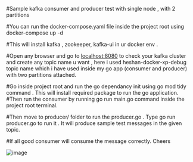 #Sample kafka consumer and producer test with single node , with 2 partitions

#You can run the docker-compose.yaml file inside the project root using docker-compose up -d

#This will install kafka , zookeeper, kafka-ui in ur docker env . 

#Open any browser and go to [localhost:8080](http://localhost:8080/ui/) to check your kafka cluster and create any topic name u want , here i used heshan-docker-xp-debug topic name which i have used inside my go app (consumer and producer) with two partitions attached.

#Go inside project root and run the go dependancy init using go mod tidy command . This will install required package to run the go application.
#Then run the consumer by running go run main.go command inside the project root terminal.

#Then move to producer/ folder to run the producer.go . Type go run producer.go to run it . It will produce sample test messages in the given topic.

#If all good consumer will consume the message correctly. Cheers

![image](https://github.com/user-attachments/assets/cf1514a0-02ae-4efb-87fc-afcb933d6881)


